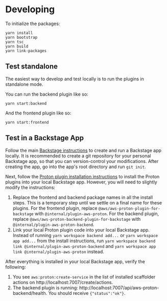 # Developing

To initialize the packages:

```
yarn install
yarn bootstrap
yarn tsc
yarn build
yarn link-packages
```

## Test standalone

The easiest way to develop and test locally is to run the plugins in standalone mode.

You can run the backend plugin like so:

```
yarn start:backend
```

And the frontend plugin like so:

```
yarn start:frontend
```

## Test in a Backstage App

Follow the main [Backstage instructions](https://backstage.io/docs/getting-started/create-an-app) to create and run a Backstage app locally.  It is recommended to create a git repository for your personal Backstage app, so that you can version-control your modifications.  After creating the app, go into the app's root directory and run `git init`.

Next, follow the [Proton plugin installation instructions](install.md) to install the Proton plugins into your local Backstage app.  However, you will need to slightly modify the instructions:

1. Replace the frontend and backend package names in all the install steps. This is a temporary step until we settle on a final name for these plugins.  For the frontend plugin, replace `@aws/aws-proton-plugin-for-backstage` with `@internal/plugin-aws-proton`. For the backend plugin, replace `@aws/aws-proton-backend-plugin-for-backstage` with `@internal/plugin-aws-proton-backend`.
1. Link your local Proton plugin code into your local Backstage app.  Instead of running `yarn workspace backend add...` or `yarn workspace app add...` from the install instructions, run `yarn workspace backend link @internal/plugin-aws-proton-backend` and `yarn workspace app link @internal/plugin-aws-proton` instead.

After everything is installed in your local Backstage app, verify the following:
1. You see `aws:proton:create-service` in the list of installed scaffolder actions on http://localhost:7007/create/actions.
2. The backend plugin is running: http://localhost:7007/api/aws-proton-backend/health. You should receive `{"status":"ok"}`.
